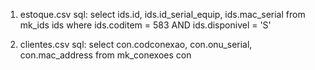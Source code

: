1. estoque.csv sql:
select ids.id, ids.id_serial_equip, ids.mac_serial
from mk_ids ids 
where ids.coditem = 583 AND ids.disponivel = 'S'

2. clientes.csv sql:
select con.codconexao, con.onu_serial, con.mac_address
from mk_conexoes con